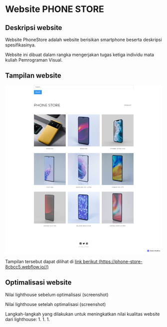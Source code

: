 # Website PHONE STORE

## Deskripsi website

Website PhoneStore adalah website berisikan smartphone beserta deskripsi spesifikasinya.

Website ini dibuat dalam rangka mengerjakan tugas ketiga individu mata kuliah Pemrograman Visual.

## Tampilan website

![preview of Adrian Ravaliano Wibowo's portfolio website](./preview/phoneweb.png)

Tampilan tersebut dapat dilihat di [link berikut (https://phone-store-8cbcc5.webflow.io//)](https://phone-store-8cbcc5.webflow.io/)

## Optimalisasi website

Nilai lighthouse sebelum optimalisasi
(screenshot)

Nilai lighthouse setelah optimalisasi
(screenshot)

Langkah-langkah yang dilakukan untuk meningkatkan nilai kualitas website dari lighthouse:
1.
1.
1.
